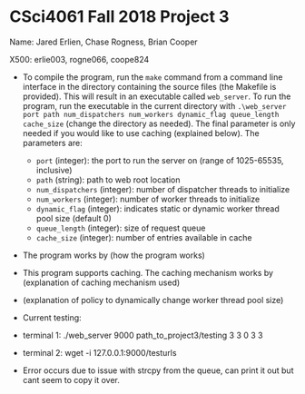 CSci4061 Fall 2018 Project 3
============================
Name: Jared Erlien, Chase Rogness, Brian Cooper

X500: erlie003, rogne066, coope824

- To compile the program, run the `make` command from a command line interface in the directory containing the source files (the Makefile is provided). This will result in an executable called `web_server`.
To run the program, run the executable in the current directory with `.\web_server port path num_dispatchers num_workers dynamic_flag queue_length cache_size` (change the directory as needed). The final parameter is only needed if you would like to use caching (explained below). The parameters are:

  - `port` (integer): the port to run the server on (range of 1025-65535, inclusive)
  - `path` (string): path to web root location
  - `num_dispatchers` (integer): number of dispatcher threads to initialize
  - `num_workers` (integer): number of worker threads to initialize
  - `dynamic_flag` (integer): indicates static or dynamic worker thread pool size (default 0)
  - `queue_length` (integer): size of request queue
  - `cache_size` (integer): number of entries available in cache


- The program works by (how the program works)
- This program supports caching. The caching mechanism works by (explanation of caching mechanism used)
- (explanation of policy to dynamically change worker thread pool size)

- Current testing:
- terminal 1: ./web_server 9000 path_to_project3/testing 3 3 0 3 3
- terminal 2: wget -i 127.0.0.1:9000/testurls
- Error occurs due to issue with strcpy from the queue, can print it out but cant seem to copy it over.
